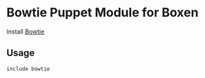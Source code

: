 Bowtie Puppet Module for Boxen
================================================================================

Install [Bowtie](http://bowtieapp.com/)


Usage
--------------------------------------------------------------------------------

```puppet
include bowtie
```
